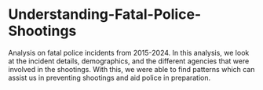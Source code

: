 # Understanding-Fatal-Police-Shootings
Analysis on fatal police incidents from 2015-2024.
In this analysis, we look at the incident details, demographics, and the different agencies that were involved in the shootings. With this, we were able to find patterns which can assist us in preventing shootings and aid police in preparation.
